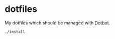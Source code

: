 # dotfiles

My dotfiles which should be managed with [Dotbot](https://github.com/anishathalye/dotbot).

```
./install
```
